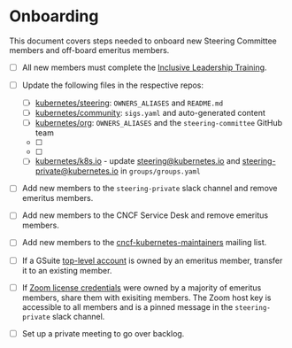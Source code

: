 # Onboarding

This document covers steps needed to onboard new Steering Committee
members and off-board emeritus members.

- [ ] All new members must complete the [Inclusive Leadership Training].

- [ ] Update the following files in the respective repos:
  - [ ] [kubernetes/steering]: `OWNERS_ALIASES` and `README.md`
  - [ ] [kubernetes/community]: `sigs.yaml` and auto-generated content
  - [ ] [kubernetes/org]: `OWNERS_ALIASES` and the `steering-committee`
    GitHub team
  - [ ] [kubernetes/funding]: `OWNERS_ALIASES`
  - [ ] [kubernetes/kubernetes-template-project]: `OWNERS_ALIASES`
  - [ ] [kubernetes/k8s.io] - update steering@kubernetes.io and steering-private@kubernetes.io in `groups/groups.yaml`

- [ ] Add new members to the `steering-private` slack channel and
  remove emeritus members.

- [ ] Add new members to the CNCF Service Desk and remove emeritus
  members.

- [ ] Add new members to the [cncf-kubernetes-maintainers] mailing list.

- [ ] If a GSuite [top-level account] is owned by an emeritus member,
  transfer it to an existing member.

- [ ] If [Zoom license credentials] were owned by a majority of emeritus
  members, share them with exisiting members. The Zoom host key is
  accessible to all members and is a pinned message in the `steering-private`
  slack channel.

- [ ] Set up a private meeting to go over backlog.


[Inclusive Leadership Training]: /charter.md#inclusive-leadership-training
[kubernetes/steering]: https://github.com/kubernetes/steering
[kubernetes/community]: https://github.com/kubernetes/community
[kubernetes/org]: https://github.com/kubernetes/org
[kubernetes/funding]: https://github.com/kubernetes/funding
[kubernetes/kubernetes-template-project]: https://github.com/kubernetes/kubernetes-template-project
[kubernetes/k8s.io]: https://github.com/kubernetes/k8s.io
[cncf-kubernetes-maintainers]: https://lists.cncf.io/g/cncf-kubernetes-maintainers
[top-level account]: /README.md#top-level-accounts
[Zoom license credentials]: /README.md#zoom-admins
